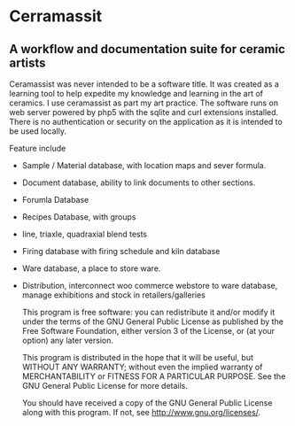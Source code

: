 Cerramassit
===========

A workflow and documentation suite for ceramic artists
------------------------------------------------------

Ceramassist was never intended to be a software title.  It was created as a learning tool to help expedite my knowledge and learning in the art of ceramics. I use ceramassist as part my art practice.  The software runs on web server powered by php5 with the sqlite and curl extensions installed.  There is no authentication or security on the application as it is intended to be used locally.

Feature include

- Sample / Material database, with location maps and sever formula.
- Document database, ability to link documents to other sections.
- Forumla Database
- Recipes Database, with groups
- line, triaxle, quadraxial blend tests
- Firing database with firing schedule and kiln database
- Ware database, a place to store ware.
- Distribution, interconnect woo commerce webstore to ware database, manage exhibitions and stock in retailers/galleries


	
	This program is free software: you can redistribute it and/or modify
    it under the terms of the GNU General Public License as published by
    the Free Software Foundation, either version 3 of the License, or
    (at your option) any later version.

    This program is distributed in the hope that it will be useful,
    but WITHOUT ANY WARRANTY; without even the implied warranty of
    MERCHANTABILITY or FITNESS FOR A PARTICULAR PURPOSE.  See the
    GNU General Public License for more details.

    You should have received a copy of the GNU General Public License
    along with this program.  If not, see <http://www.gnu.org/licenses/>.